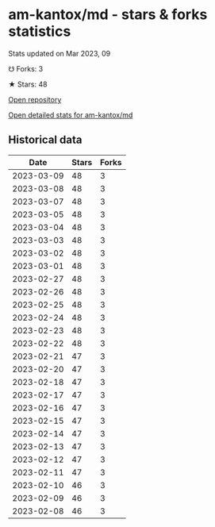 # am-kantox/md - stars & forks statistics

Stats updated on Mar 2023, 09

☋ Forks: 3

★ Stars: 48

[Open repository](https://github.com/am-kantox/md)

[Open detailed stats for am-kantox/md](https://reviewgithub.com/rep/am-kantox/md)

## Historical data
| Date | Stars | Forks |
|------|-------|-------|
| 2023-03-09 | 48 | 3 | 
| 2023-03-08 | 48 | 3 | 
| 2023-03-07 | 48 | 3 | 
| 2023-03-05 | 48 | 3 | 
| 2023-03-04 | 48 | 3 | 
| 2023-03-03 | 48 | 3 | 
| 2023-03-02 | 48 | 3 | 
| 2023-03-01 | 48 | 3 | 
| 2023-02-27 | 48 | 3 | 
| 2023-02-26 | 48 | 3 | 
| 2023-02-25 | 48 | 3 | 
| 2023-02-24 | 48 | 3 | 
| 2023-02-23 | 48 | 3 | 
| 2023-02-22 | 48 | 3 | 
| 2023-02-21 | 47 | 3 | 
| 2023-02-20 | 47 | 3 | 
| 2023-02-18 | 47 | 3 | 
| 2023-02-17 | 47 | 3 | 
| 2023-02-16 | 47 | 3 | 
| 2023-02-15 | 47 | 3 | 
| 2023-02-14 | 47 | 3 | 
| 2023-02-13 | 47 | 3 | 
| 2023-02-12 | 47 | 3 | 
| 2023-02-11 | 47 | 3 | 
| 2023-02-10 | 46 | 3 | 
| 2023-02-09 | 46 | 3 | 
| 2023-02-08 | 46 | 3 | 

